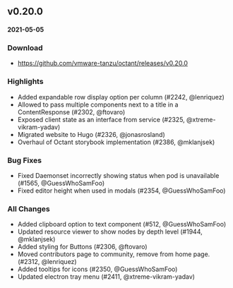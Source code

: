 ## v0.20.0
#### 2021-05-05

### Download
 - https://github.com/vmware-tanzu/octant/releases/v0.20.0

### Highlights
  * Added expandable row display option per column (#2242, @lenriquez)
  * Allowed to pass multiple components next to a title in a ContentResponse (#2302, @ftovaro)
  * Exposed client state as an interface from service (#2325, @xtreme-vikram-yadav)
  * Migrated website to Hugo (#2326, @jonasrosland)
  * Overhaul of Octant storybook implementation (#2386, @mklanjsek)

### Bug Fixes
  * Fixed Daemonset incorrectly showing status when pod is unavailable (#1565, @GuessWhoSamFoo)
  * Fixed editor height when used in modals (#2354, @GuessWhoSamFoo)

### All Changes
  * Added clipboard option to text component (#512, @GuessWhoSamFoo)
  * Updated resource viewer to show nodes by depth level (#1944, @mklanjsek)
  * Added styling for Buttons (#2306, @ftovaro)
  * Moved contributors page to community, remove from home page. (#2312, @lenriquez)
  * Added tooltips for icons (#2350, @GuessWhoSamFoo)
  * Updated electron tray menu (#2411, @xtreme-vikram-yadav)

